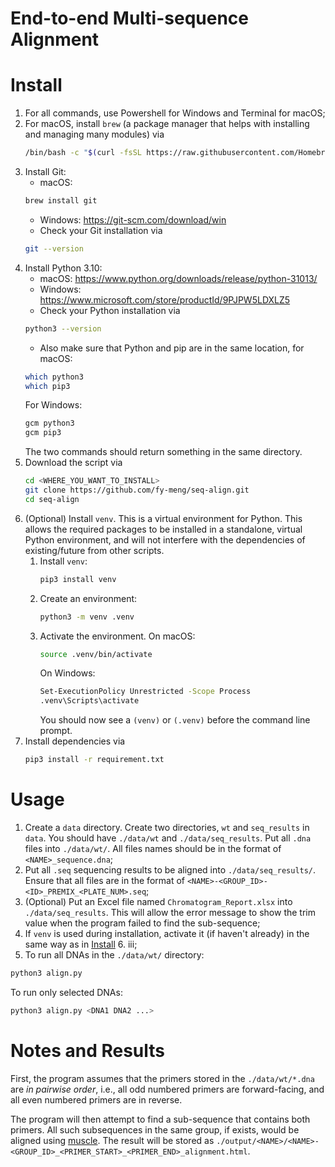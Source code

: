 # End-to-end Multi-sequence Alignment

# Install
1. For all commands, use Powershell for Windows and Terminal for macOS;
2. For macOS, install `brew` (a package manager that helps with installing and 
managing many modules) via
   ```bash
   /bin/bash -c "$(curl -fsSL https://raw.githubusercontent.com/Homebrew/install/HEAD/install.sh)"
   ```
3. Install Git:
   - macOS: 
   ```bash
   brew install git
   ```
   - Windows: https://git-scm.com/download/win
   - Check your Git installation via
   ```bash
   git --version
   ```
4. Install Python 3.10:
   - macOS: https://www.python.org/downloads/release/python-31013/
   - Windows: https://www.microsoft.com/store/productId/9PJPW5LDXLZ5
   - Check your Python installation via
   ```bash
   python3 --version
   ```
   - Also make sure that Python and pip are in the same location, for macOS:
   ```bash
   which python3
   which pip3
   ```
   For Windows:
   ```bash
   gcm python3
   gcm pip3
   ```
   The two commands should return something in the same directory.
5. Download the script via
   ```bash
   cd <WHERE_YOU_WANT_TO_INSTALL>
   git clone https://github.com/fy-meng/seq-align.git
   cd seq-align
   ```
6. (Optional) Install `venv`. This is a virtual environment for Python. This 
allows the required packages to be installed in a standalone, virtual Python 
environment, and will not interfere with the dependencies of existing/future 
from other scripts. 
   1. Install `venv`:
      ```bash
      pip3 install venv
      ```
   2. Create an environment:
      ```bash
      python3 -m venv .venv
      ```
   3. Activate the environment. On macOS:
      ```bash
      source .venv/bin/activate
      ```
      On Windows:
      ```bash
      Set-ExecutionPolicy Unrestricted -Scope Process
      .venv\Scripts\activate
      ```
      You should now see a `(venv)` or `(.venv)` before the command line 
      prompt.
7. Install dependencies via
   ```bash
   pip3 install -r requirement.txt
   ```

# Usage
1. Create a `data` directory. Create two directories, `wt` and `seq_results` 
in `data`. You should have `./data/wt` and `./data/seq_results`. Put all `.dna` 
files into `./data/wt/`. All files names should be in the format of 
`<NAME>_sequence.dna`;
2. Put all `.seq` sequencing results to be aligned into `./data/seq_results/`. 
Ensure that all files are in the format of 
`<NAME>-<GROUP_ID>-<ID>_PREMIX_<PLATE_NUM>.seq`;
3. (Optional) Put an Excel file named `Chromatogram_Report.xlsx` into 
`./data/seq_results`. This will allow the error message to show the trim value 
when the program failed to find the sub-sequence; 
4. If `venv` is used during installation, activate it (if haven't already) in the 
same way as in [Install](#Install) 6. iii;
5. To run all DNAs in the `./data/wt/` directory:
```bash
python3 align.py
```
To run only selected DNAs:
```bash
python3 align.py <DNA1 DNA2 ...>
```

# Notes and Results
First, the program assumes that the primers stored in the `./data/wt/*.dna` are 
_in pairwise order_, i.e., all odd numbered primers are forward-facing, and all 
even numbered primers are in reverse.

The program will then attempt to find a sub-sequence that contains both 
primers. All such subsequences in the same group, if exists, would be aligned 
using [muscle](https://github.com/rcedgar/muscle). The result will be stored as 
`./output/<NAME>/<NAME>-<GROUP_ID>_<PRIMER_START>_<PRIMER_END>_alignment.html`.